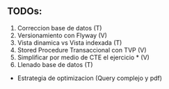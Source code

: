 ## TODOs:

1. Correccion base de datos (T)
2. Versionamiento con Flyway (V)
3. Vista dinamica vs Vista indexada (T)
4. Stored Procedure Transaccional con TVP (V)
5. Simplificar por medio de CTE el ejercicio * (V)
6. Llenado base de datos (T)

* Estrategia de optimizacion (Query complejo y pdf)
